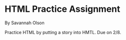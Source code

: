 # HTML Practice Assignment

By Savannah Olson

Practice HTML by putting a story into HMTL. Due on 2/8.